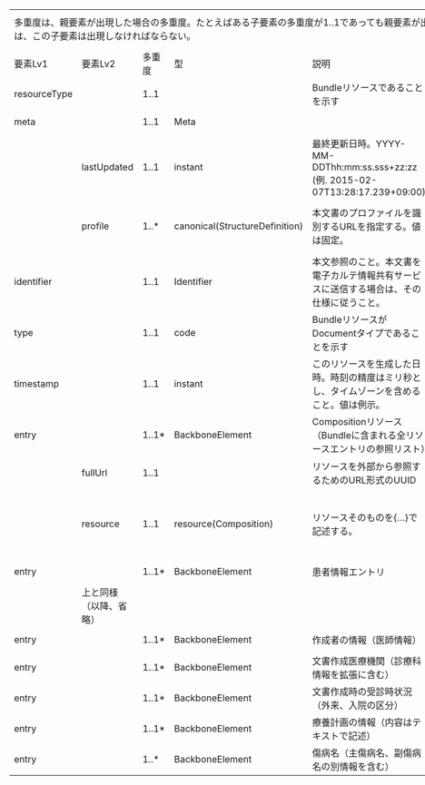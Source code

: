 <table border=0 cellpadding=0 cellspacing=0 width=1267 style='border-collapse:
 collapse;table-layout:fixed;width:950pt'>
 <col class=xl359 width=149 style='mso-width-source:userset;mso-width-alt:4096;
 width:112pt'>
 <col class=xl359 width=137 style='mso-width-source:userset;mso-width-alt:3766;
 width:103pt'>
 <col class=xl359 width=57 style='mso-width-source:userset;mso-width-alt:1572;
 width:43pt'>
 <col class=xl359 width=119 style='mso-width-source:userset;mso-width-alt:3254;
 width:89pt'>
 <col class=xl359 width=359 style='mso-width-source:userset;mso-width-alt:9837;
 width:269pt'>
 <col class=xl359 width=51 style='mso-width-source:userset;mso-width-alt:1389;
 width:38pt'>
 <col class=xl193 width=195 style='mso-width-source:userset;mso-width-alt:5339;
 width:146pt'>
 <col class=xl159 width=100 span=2 style='width:75pt'>
 <tr height=68 style='mso-height-source:userset;height:51.0pt'>
  <td colspan=7 height=68 class=xl398 align=left width=1067 style='height:51.0pt;
  width:800pt'><a name="Print_Area"><ruby>多重度<span style='display:none'><rt>タジュウド
  </rt></span></ruby>は、<ruby>親<span style='display:none'><rt>オヤ </rt></span></ruby><ruby>要素<span
  style='display:none'><rt>ヨウソ </rt></span></ruby>が<ruby>出現<span
  style='display:none'><rt>シュツゲン </rt></span></ruby>した<ruby>場合<span
  style='display:none'><rt>バアイ </rt></span></ruby>の<ruby>多重度<span
  style='display:none'><rt>タジュウド </rt></span></ruby>。たとえばある<ruby>子要素<span
  style='display:none'><rt>コヨウソ </rt></span></ruby>の<ruby>多重度<span
  style='display:none'><rt>タジュウド </rt></span></ruby>が1..1であっても<ruby>親要素<span
  style='display:none'><rt>オヤヨウソ </rt></span></ruby>が<ruby>出現<span
  style='display:none'><rt>シュツゲン </rt></span></ruby>しない<ruby>場合<span
  style='display:none'><rt>バアイ </rt></span></ruby>にはその<ruby>子要素<span
  style='display:none'><rt>コヨウソ </rt></span></ruby>は<ruby>出現<span
  style='display:none'><rt>シュツゲン </rt></span></ruby>しない。<ruby>逆<span
  style='display:none'><rt>ギャク </rt></span></ruby>に<ruby>親要素<span
  style='display:none'><rt>オヤヨウソ </rt></span></ruby>が<ruby>出現<span
  style='display:none'><rt>シュツゲン </rt></span></ruby>する<ruby>場合<span
  style='display:none'><rt>バアイ </rt></span></ruby>には、この<ruby>子要素<span
  style='display:none'><rt>コヨウソ </rt></span></ruby>は<ruby>出現<span
  style='display:none'><rt>シュツゲン </rt></span></ruby>しなければならない。</a></td>
  <td class=xl359 width=100 style='width:75pt'></td>
  <td class=xl359 width=100 style='width:75pt'></td>
 </tr>
 <tr height=40 style='height:30.0pt'>
  <td height=40 class=xl385 width=149 style='height:30.0pt;border-top:none;
  width:112pt'>要素Lv1</td>
  <td class=xl386 width=137 style='border-top:none;border-left:none;width:103pt'>要素Lv2</td>
  <td class=xl387 width=57 style='border-top:none;border-left:none;width:43pt'>多重度</td>
  <td class=xl386 width=119 style='border-top:none;border-left:none;width:89pt'>型</td>
  <td class=xl386 width=359 style='border-top:none;border-left:none;width:269pt'>説明</td>
  <td class=xl386 width=51 style='border-top:none;border-left:none;width:38pt'><ruby>固定値<span
  style='display:none'><rt class=font8>コテイチ</rt></span></ruby><br>
    <ruby>／<span style='display:none'><rt class=font8>レイジ</rt></span></ruby><ruby>例<span
  style='display:none'><rt class=font8>ジ</rt></span></ruby>示</td>
  <td class=xl388 width=195 style='border-top:none;border-left:none;width:146pt'><ruby>固定値<span
  style='display:none'><rt class=font8>コテイチ</rt></span></ruby> または<ruby>例示<span
  style='display:none'><rt class=font8>レイジ</rt></span></ruby></td>
  <td class=xl159></td>
  <td class=xl159></td>
 </tr>
 <tr height=48 style='mso-height-source:userset;height:36.0pt'>
  <td height=48 class=xl362 align=left width=149 style='height:36.0pt;
  border-top:none;width:112pt'>resourceType</td>
  <td class=xl360 width=137 style='border-top:none;border-left:none;width:103pt'>　</td>
  <td class=xl376 align=left width=57 style='border-top:none;border-left:none;
  width:43pt'>1..1</td>
  <td class=xl360 width=119 style='border-top:none;border-left:none;width:89pt'>　</td>
  <td class=xl361 width=359 style='border-top:none;border-left:none;width:269pt'>Bundleリソースであることを示す</td>
  <td class=xl360 align=left width=51 style='border-top:none;border-left:none;
  width:38pt'>固定値</td>
  <td class=xl363 width=195 style='border-top:none;border-left:none;width:146pt'>Bundle</td>
  <td class=xl159></td>
  <td class=xl159></td>
 </tr>
 <tr height=45 style='mso-height-source:userset;height:34.0pt'>
  <td height=45 class=xl362 align=left width=149 style='height:34.0pt;
  border-top:none;width:112pt'>meta</td>
  <td class=xl360 width=137 style='border-top:none;border-left:none;width:103pt'>　</td>
  <td class=xl376 align=left width=57 style='border-top:none;border-left:none;
  width:43pt'>1..1</td>
  <td class=xl360 align=left width=119 style='border-top:none;border-left:none;
  width:89pt'>Meta</td>
  <td class=xl361 width=359 style='border-top:none;border-left:none;width:269pt'>　</td>
  <td class=xl360 width=51 style='border-top:none;border-left:none;width:38pt'>　</td>
  <td class=xl363 width=195 style='border-top:none;border-left:none;width:146pt'>　</td>
  <td class=xl159></td>
  <td class=xl159></td>
 </tr>
 <tr height=75 style='mso-height-source:userset;height:56.0pt'>
  <td height=75 class=xl362 width=149 style='height:56.0pt;border-top:none;
  width:112pt'>　</td>
  <td class=xl360 align=left width=137 style='border-top:none;border-left:none;
  width:103pt'>lastUpdated</td>
  <td class=xl376 align=left width=57 style='border-top:none;border-left:none;
  width:43pt'>1..1</td>
  <td class=xl360 align=left width=119 style='border-top:none;border-left:none;
  width:89pt'>instant</td>
  <td class=xl361 width=359 style='border-top:none;border-left:none;width:269pt'>最終更新日時。YYYY-MM-DDThh:mm:ss.sss+zz:zz
  (例. 2015-02-07T13:28:17.239+09:00)</td>
  <td class=xl360 width=51 style='border-top:none;border-left:none;width:38pt'>　</td>
  <td class=xl363 width=195 style='border-top:none;border-left:none;width:146pt'>　</td>
  <td class=xl159></td>
  <td class=xl159></td>
 </tr>
 <tr height=95 style='mso-height-source:userset;height:71.0pt'>
  <td height=95 class=xl362 width=149 style='height:71.0pt;border-top:none;
  width:112pt'>　</td>
  <td class=xl360 align=left width=137 style='border-top:none;border-left:none;
  width:103pt'>profile</td>
  <td class=xl376 align=left width=57 style='border-top:none;border-left:none;
  width:43pt'>1..*</td>
  <td class=xl360 align=left width=119 style='border-top:none;border-left:none;
  width:89pt'>canonical(StructureDefinition)</td>
  <td class=xl361 width=359 style='border-top:none;border-left:none;width:269pt'>本文書のプロファイルを識別するURLを指定する。値は固定。</td>
  <td class=xl360 align=left width=51 style='border-top:none;border-left:none;
  width:38pt'>固定値</td>
  <td class=xl363 width=195 style='border-top:none;border-left:none;width:146pt'>&quot;http://jpfhir.jp/fhir/clins/StructureDefinition/JP_Bundle_ePCS&quot;</td>
  <td class=xl159></td>
  <td class=xl159></td>
 </tr>
 <tr height=64 style='height:48.0pt'>
  <td height=64 class=xl362 align=left width=149 style='height:48.0pt;
  border-top:none;width:112pt'>identifier</td>
  <td class=xl360 width=137 style='border-top:none;border-left:none;width:103pt'>　</td>
  <td class=xl376 align=left width=57 style='border-top:none;border-left:none;
  width:43pt'>1..1</td>
  <td class=xl360 align=left width=119 style='border-top:none;border-left:none;
  width:89pt'>Identifier</td>
  <td class=xl360 align=left width=359 style='border-top:none;border-left:none;
  width:269pt'>本文参照のこと。本文書を電子カルテ情報共有サービスに送信する場合は、その<ruby>仕様<span
  style='display:none'><rt>シヨウ </rt></span></ruby>に<ruby>従<span
  style='display:none'><rt>シタガウ </rt></span></ruby>うこと。</td>
  <td class=xl360 width=51 style='border-top:none;border-left:none;width:38pt'>　</td>
  <td class=xl363 width=195 style='border-top:none;border-left:none;width:146pt'>　</td>
  <td class=xl159></td>
  <td class=xl159></td>
 </tr>
 <tr height=43 style='height:32.0pt'>
  <td height=43 class=xl362 align=left width=149 style='height:32.0pt;
  border-top:none;width:112pt'>type</td>
  <td class=xl360 width=137 style='border-top:none;border-left:none;width:103pt'>　</td>
  <td class=xl376 align=left width=57 style='border-top:none;border-left:none;
  width:43pt'>1..1</td>
  <td class=xl360 align=left width=119 style='border-top:none;border-left:none;
  width:89pt'>code</td>
  <td class=xl360 align=left width=359 style='border-top:none;border-left:none;
  width:269pt'>BundleリソースがDocumentタイプであることを示す</td>
  <td class=xl360 align=left width=51 style='border-top:none;border-left:none;
  width:38pt'>固定値</td>
  <td class=xl363 width=195 style='border-top:none;border-left:none;width:146pt'>document</td>
  <td class=xl159></td>
  <td class=xl159></td>
 </tr>
 <tr height=75 style='mso-height-source:userset;height:56.0pt'>
  <td height=75 class=xl362 align=left width=149 style='height:56.0pt;
  border-top:none;width:112pt'>timestamp</td>
  <td class=xl360 width=137 style='border-top:none;border-left:none;width:103pt'>　</td>
  <td class=xl376 align=left width=57 style='border-top:none;border-left:none;
  width:43pt'>1..1</td>
  <td class=xl360 align=left width=119 style='border-top:none;border-left:none;
  width:89pt'>instant</td>
  <td class=xl360 align=left width=359 style='border-top:none;border-left:none;
  width:269pt'>このリソースを生成した日時。時刻の精度はミリ秒とし、タイムゾーンを含めること。値は例示。</td>
  <td class=xl360 align=left width=51 style='border-top:none;border-left:none;
  width:38pt'>例示</td>
  <td class=xl363 width=195 style='border-top:none;border-left:none;width:146pt'>2021-02-01T13:28:17.239+09:00</td>
  <td class=xl159></td>
  <td class=xl159></td>
 </tr>
 <tr height=43 style='height:32.0pt'>
  <td height=43 class=xl362 align=left width=149 style='height:32.0pt;
  border-top:none;width:112pt'>entry</td>
  <td class=xl360 width=137 style='border-top:none;border-left:none;width:103pt'>　</td>
  <td class=xl376 align=left width=57 style='border-top:none;border-left:none;
  width:43pt'>1..1*</td>
  <td class=xl360 align=left width=119 style='border-top:none;border-left:none;
  width:89pt'>BackboneElement</td>
  <td class=xl360 align=left width=359 style='border-top:none;border-left:none;
  width:269pt'>Compositionリソース（Bundleに含まれる全リソースエントリの参照リスト）</td>
  <td class=xl360 width=51 style='border-top:none;border-left:none;width:38pt'>　</td>
  <td class=xl363 width=195 style='border-top:none;border-left:none;width:146pt'>Compositionリソース(JP_Composition_<font
  class="font36">ePCS</font><font class="font26">)</font></td>
  <td class=xl159></td>
  <td class=xl159></td>
 </tr>
 <tr height=55 style='mso-height-source:userset;height:41.0pt'>
  <td height=55 class=xl362 width=149 style='height:41.0pt;border-top:none;
  width:112pt'>　</td>
  <td class=xl159 align=left>fullUrl</td>
  <td class=xl376 align=left width=57 style='border-top:none;width:43pt'>1..1</td>
  <td class=xl360 width=119 style='border-top:none;border-left:none;width:89pt'>　</td>
  <td class=xl360 align=left width=359 style='border-top:none;border-left:none;
  width:269pt'>リソースを<ruby>外部<span style='display:none'><rt>ガイブ </rt></span></ruby>から<ruby>参照<span
  style='display:none'><rt>サンショウ </rt></span></ruby>するためのURL形式のUU<ruby>ID<span
  style='display:none'><rt>ケイシキ </rt></span></ruby></td>
  <td class=xl360 width=51 style='border-top:none;border-left:none;width:38pt'>　</td>
  <td class=xl363 width=195 style='border-top:none;border-left:none;width:146pt'>　</td>
  <td class=xl159></td>
  <td class=xl159></td>
 </tr>
 <tr height=125 style='mso-height-source:userset;height:94.0pt'>
  <td height=125 class=xl362 width=149 style='height:94.0pt;border-top:none;
  width:112pt'>　</td>
  <td class=xl360 align=left width=137 style='border-left:none;width:103pt'>resource</td>
  <td class=xl376 align=left width=57 style='border-top:none;border-left:none;
  width:43pt'>1..1</td>
  <td class=xl360 align=left width=119 style='border-top:none;border-left:none;
  width:89pt'>resource(Composition)</td>
  <td class=xl360 align=left width=359 style='border-top:none;border-left:none;
  width:269pt'>リソースそのものを{…}で<ruby>記述<span style='display:none'><rt>キジュツ </rt></span></ruby>する。</td>
  <td class=xl360 align=left width=51 style='border-top:none;border-left:none;
  width:38pt'>例示</td>
  <td class=xl363 width=195 style='border-top:none;border-left:none;width:146pt'>{&quot;resourceType&quot;:
  &quot;Composition&quot;,<br>
    &quot;id&quot; : &quot;compositionPCSExample01Inline&quot;,… }</td>
  <td class=xl159></td>
  <td class=xl159></td>
 </tr>
 <tr height=43 style='height:32.0pt'>
  <td height=43 class=xl362 align=left width=149 style='height:32.0pt;
  border-top:none;width:112pt'>entry</td>
  <td class=xl360 width=137 style='border-top:none;border-left:none;width:103pt'>　</td>
  <td class=xl376 align=left width=57 style='border-top:none;border-left:none;
  width:43pt'>1..1*</td>
  <td class=xl360 align=left width=119 style='border-top:none;border-left:none;
  width:89pt'>BackboneElement</td>
  <td class=xl360 align=left width=359 style='border-top:none;border-left:none;
  width:269pt'>患者情報エントリ</td>
  <td class=xl360 width=51 style='border-top:none;border-left:none;width:38pt'>　</td>
  <td class=xl363 width=195 style='border-top:none;border-left:none;width:146pt'>Patientリソース(JP_Patient_eCS)</td>
  <td class=xl159></td>
  <td class=xl159></td>
 </tr>
 <tr height=51 style='mso-height-source:userset;height:38.0pt'>
  <td height=51 class=xl362 width=149 style='height:38.0pt;border-top:none;
  width:112pt'>　</td>
  <td class=xl360 align=left width=137 style='border-top:none;border-left:none;
  width:103pt'><ruby>上<span style='display:none'><rt>ウエ </rt></span></ruby>と<ruby>同様<span
  style='display:none'><rt>ドウヨウ </rt></span></ruby>（<ruby>以降<span
  style='display:none'><rt>イコウ </rt></span></ruby>、<ruby>省略<span
  style='display:none'><rt>ショウリャク </rt></span></ruby>）</td>
  <td class=xl376 width=57 style='border-top:none;border-left:none;width:43pt'>　</td>
  <td class=xl360 width=119 style='border-top:none;border-left:none;width:89pt'>　</td>
  <td class=xl360 width=359 style='border-top:none;border-left:none;width:269pt'>　</td>
  <td class=xl360 width=51 style='border-top:none;border-left:none;width:38pt'>　</td>
  <td class=xl363 width=195 style='border-top:none;border-left:none;width:146pt'>　</td>
  <td class=xl159></td>
  <td class=xl159></td>
 </tr>
 <tr height=43 style='height:32.0pt'>
  <td height=43 class=xl362 align=left width=149 style='height:32.0pt;
  border-top:none;width:112pt'>entry</td>
  <td class=xl360 width=137 style='border-top:none;border-left:none;width:103pt'>　</td>
  <td class=xl376 align=left width=57 style='border-top:none;border-left:none;
  width:43pt'>1..1*</td>
  <td class=xl360 align=left width=119 style='border-top:none;border-left:none;
  width:89pt'>BackboneElement</td>
  <td class=xl360 align=left width=359 style='border-top:none;border-left:none;
  width:269pt'>作成者の情報（医師情報）</td>
  <td class=xl360 width=51 style='border-top:none;border-left:none;width:38pt'>　</td>
  <td class=xl363 width=195 style='border-top:none;border-left:none;width:146pt'>Practitionerリソース(JP_Practitioner_eCS)</td>
  <td class=xl159></td>
  <td class=xl159></td>
 </tr>
 <tr height=43 style='height:32.0pt'>
  <td height=43 class=xl362 align=left width=149 style='height:32.0pt;
  border-top:none;width:112pt'>entry</td>
  <td class=xl360 width=137 style='border-top:none;border-left:none;width:103pt'>　</td>
  <td class=xl376 align=left width=57 style='border-top:none;border-left:none;
  width:43pt'>1..1*</td>
  <td class=xl360 align=left width=119 style='border-top:none;border-left:none;
  width:89pt'>BackboneElement</td>
  <td class=xl360 align=left width=359 style='border-top:none;border-left:none;
  width:269pt'>文書作成医療機関（診療科情報を拡張に含む）</td>
  <td class=xl360 width=51 style='border-top:none;border-left:none;width:38pt'>　</td>
  <td class=xl363 width=195 style='border-top:none;border-left:none;width:146pt'>Organizationリソース(JP_Organization_eCS)</td>
  <td class=xl159></td>
  <td class=xl159></td>
 </tr>
 <tr height=43 style='height:32.0pt'>
  <td height=43 class=xl362 align=left width=149 style='height:32.0pt;
  border-top:none;width:112pt'>entry</td>
  <td class=xl360 width=137 style='border-top:none;border-left:none;width:103pt'>　</td>
  <td class=xl376 align=left width=57 style='border-top:none;border-left:none;
  width:43pt'>1..1*</td>
  <td class=xl360 align=left width=119 style='border-top:none;border-left:none;
  width:89pt'>BackboneElement</td>
  <td class=xl360 align=left width=359 style='border-top:none;border-left:none;
  width:269pt'>文書作成時の受診時状況（外来、入院の区分）</td>
  <td class=xl360 width=51 style='border-top:none;border-left:none;width:38pt'>　</td>
  <td class=xl363 width=195 style='border-top:none;border-left:none;width:146pt'>Encounterリソース(JP_Encounter_eCS)</td>
  <td class=xl159></td>
  <td class=xl159></td>
 </tr>
 <tr height=43 style='height:32.0pt'>
  <td height=43 class=xl362 align=left width=149 style='height:32.0pt;
  border-top:none;width:112pt'>entry</td>
  <td class=xl360 width=137 style='border-top:none;border-left:none;width:103pt'>　</td>
  <td class=xl376 align=left width=57 style='border-top:none;border-left:none;
  width:43pt'>1..1*</td>
  <td class=xl360 align=left width=119 style='border-top:none;border-left:none;
  width:89pt'>BackboneElement</td>
  <td class=xl360 align=left width=359 style='border-top:none;border-left:none;
  width:269pt'>療養計画の情報（内容はテキストで記述）</td>
  <td class=xl360 width=51 style='border-top:none;border-left:none;width:38pt'>　</td>
  <td class=xl363 width=195 style='border-top:none;border-left:none;width:146pt'>CarePlanリソース(JP_CarePlan_<font
  class="font36">ePCS</font><font class="font26">)</font></td>
  <td class=xl159></td>
  <td class=xl159></td>
 </tr>
 <tr height=44 style='height:33.0pt'>
  <td height=44 class=xl364 align=left width=149 style='height:33.0pt;
  border-top:none;width:112pt'>entry</td>
  <td class=xl365 width=137 style='border-top:none;border-left:none;width:103pt'>　</td>
  <td class=xl377 align=left width=57 style='border-top:none;border-left:none;
  width:43pt'>1..*</td>
  <td class=xl365 align=left width=119 style='border-top:none;border-left:none;
  width:89pt'>BackboneElement</td>
  <td class=xl365 align=left width=359 style='border-top:none;border-left:none;
  width:269pt'>傷病名（主傷病名、副傷病名の別情報を含む）</td>
  <td class=xl365 width=51 style='border-top:none;border-left:none;width:38pt'>　</td>
  <td class=xl366 width=195 style='border-top:none;border-left:none;width:146pt'>Conditionリソース(JP_Condition_eCS)</td>
  <td class=xl159></td>
  <td class=xl159></td>
 </tr>

</table>
